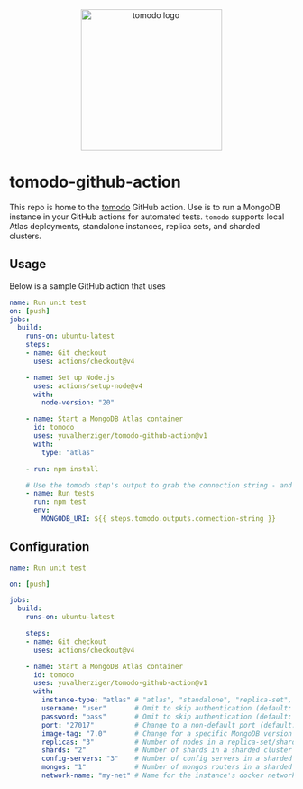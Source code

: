 <div align="center">
  <img height="250px" src="https://github.com/yuvalherziger/tomodo/raw/main/tomodo-nopg.png" alt="tomodo logo"></img>
</div>

# tomodo-github-action

This repo is home to the [tomodo](https://tomodo.dev) GitHub action.  Use is to run a MongoDB
instance in your GitHub actions for automated tests.  `tomodo` supports local Atlas deployments, standalone instances,
replica sets, and sharded clusters.

## Usage

Below is a sample GitHub action that uses

```yaml
name: Run unit test
on: [push]
jobs:
  build:
    runs-on: ubuntu-latest
    steps:
    - name: Git checkout
      uses: actions/checkout@v4

    - name: Set up Node.js
      uses: actions/setup-node@v4
      with:
        node-version: "20"

    - name: Start a MongoDB Atlas container
      id: tomodo
      uses: yuvalherziger/tomodo-github-action@v1
      with:
        type: "atlas"

    - run: npm install

    # Use the tomodo step's output to grab the connection string - and you're done!
    - name: Run tests
      run: npm test
      env:
        MONGODB_URI: ${{ steps.tomodo.outputs.connection-string }}
```

## Configuration

```yaml
name: Run unit test

on: [push]

jobs:
  build:
    runs-on: ubuntu-latest

    steps:
    - name: Git checkout
      uses: actions/checkout@v4

    - name: Start a MongoDB Atlas container
      id: tomodo
      uses: yuvalherziger/tomodo-github-action@v1
      with:
        instance-type: "atlas" # "atlas", "standalone", "replica-set", "sharded" (default: "atlas")
        username: "user"       # Omit to skip authentication (default: "")
        password: "pass"       # Omit to skip authentication (default: "")
        port: "27017"          # Change to a non-default port (default: "27017")
        image-tag: "7.0"       # Change for a specific MongoDB version (default: "latest")
        replicas: "3"          # Number of nodes in a replica-set/shard (default: "3")
        shards: "2"            # Number of shards in a sharded cluster (default: "2")
        config-servers: "3"    # Number of config servers in a sharded cluster (default: "1")
        mongos: "1"            # Number of mongos routers in a sharded cluster (default: "1")
        network-name: "my-net" # Name for the instance's docker network (default: "mongo-network")
```
